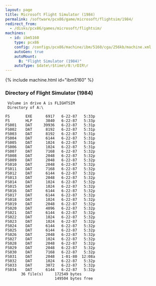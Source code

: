 ```yaml
---
layout: page
title: Microsoft Flight Simulator (1984)
permalink: /software/pcx86/game/microsoft/flightsim/1984/
redirect_from:
  - /disks/pcx86/games/microsoft/flightsim/
machines:
  - id: ibm5160
    type: pcx86
    config: /configs/pcx86/machine/ibm/5160/cga/256kb/machine.xml
    autoGen: true
    autoMount:
      B: "Flight Simulator (1984)"
    autoType: $date\r$time\rB:\rDIR\r
---
```


{% include machine.html id="ibm5160" %}

### Directory of Flight Simulator (1984)

     Volume in drive A is FLIGHTSIM
     Directory of A:\

    FS       EXE      6917   6-22-87   5:33p
    FS       HLP      3840   6-22-87   5:33p
    FS001    DAT     39936   6-22-87   5:31p
    FS002    DAT      8192   6-22-87   5:31p
    FS003    DAT      8192   6-22-87   5:31p
    FS004    DAT      6144   6-22-87   5:31p
    FS005    DAT      1024   6-22-87   5:31p
    FS006    DAT      1024   6-22-87   5:31p
    FS007    DAT      7168   6-22-87   5:32p
    FS008    DAT      2048   6-22-87   5:32p
    FS009    DAT      2048   6-22-87   5:32p
    FS010    DAT      2048   6-22-87   5:32p
    FS011    DAT      7168   6-22-87   5:32p
    FS012    DAT      6144   6-22-87   5:32p
    FS013    DAT      2048   6-22-87   5:32p
    FS014    DAT      1024   6-22-87   5:32p
    FS015    DAT      1024   6-22-87   5:32p
    FS016    DAT      6144   6-22-87   5:32p
    FS017    DAT      6144   6-22-87   5:32p
    FS018    DAT      1024   6-22-87   5:32p
    FS019    DAT      2048   6-22-87   5:32p
    FS020    DAT      4096   6-22-87   5:32p
    FS021    DAT      6144   6-22-87   5:32p
    FS022    DAT      1024   6-22-87   5:32p
    FS023    DAT      1024   6-22-87   5:32p
    FS024    DAT      6144   6-22-87   5:32p
    FS025    DAT      6144   6-22-87   5:32p
    FS026    DAT      2048   6-22-87   5:32p
    FS027    DAT      1024   6-22-87   5:32p
    FS028    DAT      2048   6-22-87   5:32p
    FS029    DAT      2048   6-22-87   5:32p
    FS030    DAT      7168   6-22-87   5:32p
    FS031    DAT      2048   1-01-80  12:08a
    FS032    DAT      1024   6-22-87   5:32p
    FS033    DAT      3072   6-22-87   5:32p
    FS034    DAT      6144   6-22-87   5:32p
           36 file(s)     172549 bytes
                          149504 bytes free
